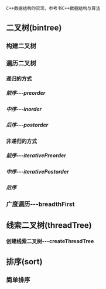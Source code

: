 
    C++数据结构的实现，参考书C++数据结构与算法

## 二叉树(bintree)

### 构建二叉树

### 遍历二叉树
#### 递归的方式
##### 前序---preorder
##### 中序---inorder
##### 后序---postorder
#### 非递归的方式
##### 前序---iterativePreorder
##### 中序---iterativePostorder
##### 后序
### 广度遍历---breadthFirst

## 线索二叉树(threadTree)

#### 创建线索二叉树---createThreadTree

## 排序(sort)

### 简单排序